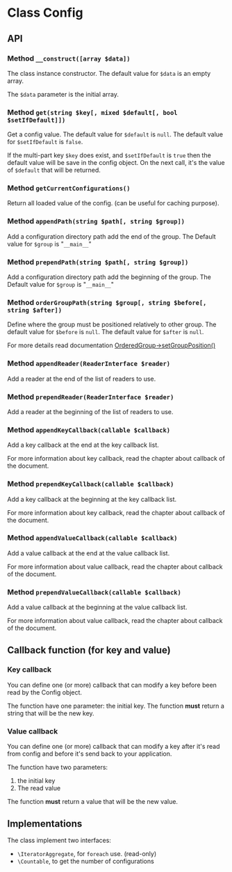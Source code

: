 Class Config
============


API
---

### Method `__construct([array $data])`

The class instance constructor.
The default value for `$data` is an empty array.

The `$data` parameter is the initial array.

### Method `get(string $key[, mixed $default[, bool $setIfDefault]])`

Get a config value.
The default value for `$default` is `null`.
The default value for `$setIfDefault` is `false`.

If the multi-part key `$key` does exist, and `$setIfDefault` is `true` then the default value will be save in the config object.
On the next call, it's the value of `$default` that will be returned.

### Method `getCurrentConfigurations()`

Return all loaded value of the config. (can be useful for caching purpose).

### Method `appendPath(string $path[, string $group])`

Add a configuration directory path add the end of the group.
The Default value for `$group` is "`__main__`"

### Method `prependPath(string $path[, string $group])`

Add a configuration directory path add the beginning of the group.
The Default value for `$group` is "`__main__`"

### Method `orderGroupPath(string $group[, string $before[, string $after])`

Define where the group must be positioned relatively to other group.
The default value for `$before` is `null`.
The default value for `$after` is `null`.

For more details read documentation [OrderedGroup->setGroupPosition()](OrderedGroup.md#Method-setGroupPositionstring-groupName-string-before-string-after)

### Method `appendReader(ReaderInterface $reader)`

Add a reader at the end of the list of readers to use.

### Method `prependReader(ReaderInterface $reader)`

Add a reader at the beginning of the list of readers to use.

### Method `appendKeyCallback(callable $callback)`

Add a key callback at the end at the key callback list.

For more information about key callback, read the chapter about callback of the document.

### Method `prependKeyCallback(callable $callback)`

Add a key callback at the beginning at the key callback list.

For more information about key callback, read the chapter about callback of the document.

### Method `appendValueCallback(callable $callback)`

Add a value callback at the end at the value callback list.

For more information about value callback, read the chapter about callback of the document.

### Method `prependValueCallback(callable $callback)`

Add a value callback at the beginning at the value callback list.

For more information about value callback, read the chapter about callback of the document.


Callback function (for key and value)
-------------------------------------

### Key callback

You can define one (or more) callback that can modify a key before been read by the Config object.

The function have one parameter: the initial key.
The function **must** return a string that will be the new key.

### Value callback

You can define one (or more) callback that can modify a key after it's read from config and before it's send back to your application.

The function have two parameters:
 1. the initial key
 1. The read value

The function **must** return a value that will be the new value.


Implementations
---------------

The class implement two interfaces:
 - `\IteratorAggregate`, for `foreach` use. (read-only)
 - `\Countable`, to get the number of configurations